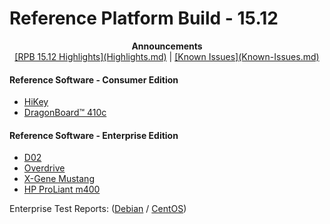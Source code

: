 # Reference Platform Build - 15.12

<p align="center">
  <b>Announcements</b><br>
  <a href="#">[RPB 15.12 Highlights](Highlights.md)</a> |
  <a href="#">[Known Issues](Known-Issues.md)</a>
  <br>

#### Reference Software - Consumer Edition
- [HiKey](ConsumerEdition/HiKey/README.md)
- [DragonBoard™ 410c](ConsumerEdition/DragonBoard-410c/README.md)

#### Reference Software - Enterprise Edition
- [D02](EnterpriseEdition/D02/README.md)
- [Overdrive](EnterpriseEdition/Overdrive/README.md)
- [X-Gene Mustang](EnterpriseEdition/X-Gene-Mustang/README.md)
- [HP ProLiant m400](EnterpriseEdition/HP-Proliant-m400/README.md)

Enterprise Test Reports: ([Debian](https://builds.96boards.org/releases/reference-platform/components/debian-installer/15.12/EE-Debian-RPB-16.03-TestReport.pdf) / [CentOS](https://builds.96boards.org/releases/reference-platform/components/centos-installer/15.12/EE-CentOS-RPB-16.03-TestReport.pdf))
